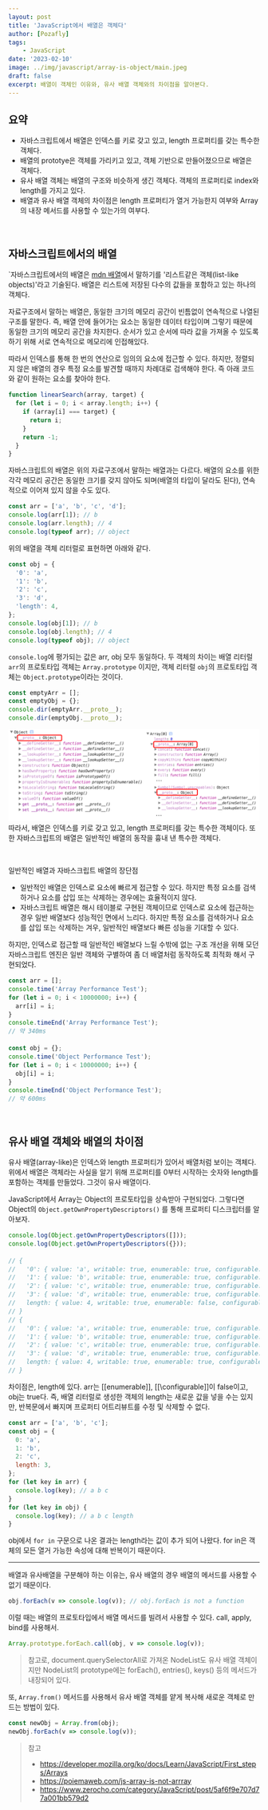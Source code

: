 ```yaml
---
layout: post
title: 'JavaScript에서 배열은 객체다'
author: [Pozafly]
tags:
	- JavaScript
date: '2023-02-10'
image: ../img/javascript/array-is-object/main.jpeg
draft: false
excerpt: 배열이 객체인 이유와, 유사 배열 객체와의 차이점을 알아본다.
---
```


## 요약

- 자바스크립트에서 배열은 인덱스를 키로 갖고 있고, length 프로퍼티를 갖는 특수한 객체다.
- 배열의 prototye은 객체를 가리키고 있고, 객체 기반으로 만들어졌으므로 배열은 객체다.
- 유사 배열 객체는 배열의 구조와 비슷하게 생긴 객체다. 객체의 프로퍼티로 index와 length를 가지고 있다.
- 배열과 유사 배열 객체의 차이점은 length 프로퍼티가 열거 가능한지 여부와 Array의 내장 메서드를 사용할 수 있는가의 여부다.

<br/>

## 자바스크립트에서의 배열

`자바스크립트에서의 배열은 [mdn 배열](https://developer.mozilla.org/ko/docs/Learn/JavaScript/First_steps/Arrays#%EB%B0%B0%EC%97%B4%EC%9D%B4%EB%9E%80)에서 말하기를 '리스트같은 객체(list-like objects)'라고 기술된다. 배열은 리스트에 저장된 다수의 값들을 포함하고 있는 하나의 객체다.

자료구조에서 말하는 배열은, 동일한 크기의 메모리 공간이 빈틈없이 연속적으로 나열된 구조를 말한다. 즉, 배열 안에 들어가는 요소는 동일한 데이터 타입이며 그렇기 때문에 동일한 크기의 메모리 공간을 차지한다. 순서가 있고 순서에 따라 값을 가져올 수 있도록 하기 위해 서로 연속적으로 메모리에 인접해있다.

따라서 인덱스를 통해 한 번의 연산으로 임의의 요소에 접근할 수 있다. 하지만, 정렬되지 않은 배열의 경우 특정 요소를 발견할 때까지 차례대로 검색해야 한다. 즉 아래 코드와 같이 원하는 요소를 찾아야 한다.

```js
function linearSearch(array, target) {
  for (let i = 0; i < array.length; i++) {
    if (array[i] === target) {
      return i;
    }
    return -1;
  }
}
```

자바스크립트의 배열은 위의 자료구조에서 말하는 배열과는 다르다. 배열의 요소를 위한 각각 메모리 공간은 동일한 크기를 갖지 않아도 되며(배열의 타입이 달라도 된다), 연속적으로 이어져 있지 않을 수도 있다.

```js
const arr = ['a', 'b', 'c', 'd'];
console.log(arr[1]); // b
console.log(arr.length); // 4
console.log(typeof arr); // object
```

위의 배열을 객체 리터럴로 표현하면 아래와 같다.

```js
const obj = {
  '0': 'a',
  '1': 'b',
  '2': 'c',
  '3': 'd',
  'length': 4,
};
console.log(obj[1]); // b
console.log(obj.length); // 4
console.log(typeof obj); // object
```

`console.log`에 평가되는 값은 arr, obj 모두 동일하다. 두 객체의 차이는 배열 리터럴 `arr`의 프로토타입 객체는 `Array.prototype` 이지만, 객체 리터럴 `obj`의 프로토타입 객체는 `Object.prototype`이라는 것이다.

```js
const emptyArr = [];
const emptyObj = {};
console.dir(emptyArr.__proto__);
console.dir(emptyObj.__proto__);
```

![devtool-prototype](../img/javascript/array-is-object/devtool-prototype.png)따라서, 배열은 인덱스를 키로 갖고 있고, length 프로퍼티를 갖는 특수한 객체이다. 또한 자바스크립트의 배열은 일반적인 배열의 동작을 흉내 낸 특수한 객체다.

<br/>

일반적인 배열과 자바스크립트 배열의 장단점

- 일반적인 배열은 인덱스로 요소에 빠르게 접근할 수 있다. 하지만 특정 요소를 검색하거나 요소를 삽입 또는 삭제하는 경우에는 효율적이지 않다.
- 자바스크립트 배열은 해시 테이블로 구현된 객체이므로 인덱스로 요소에 접근하는 경우 일반 배열보다 성능적인 면에서 느리다. 하지만 특정 요소를 검색하거나 요소를 삽입 또는 삭제하는 겨우, 일반적인 배열보다 빠른 성능을 기대할 수 있다.

하지만, 인덱스로 접근할 때 일반적인 배열보다 느릴 수밖에 없는 구조 개선을 위해 모던 자바스크립트 엔진은 일반 객체와 구별하여 좀 더 배열처럼 동작하도록 최적화 해서 구현되었다.

```js
const arr = [];
console.time('Array Performance Test');
for (let i = 0; i < 10000000; i++) {
  arr[i] = i;
}
console.timeEnd('Array Performance Test');
// 약 340ms

const obj = {};
console.time('Object Performance Test');
for (let i = 0; i < 10000000; i++) {
  obj[i] = i;
}
console.timeEnd('Object Performance Test');
// 약 600ms
```

<br/>

## 유사 배열 객체와 배열의 차이점

유사 배열(array-like)은 인덱스와 length 프로퍼티가 있어서 배열처럼 보이는 객체다. 위에서 배열은 객체라는 사실을 알기 위해 프로퍼티를 0부터 시작하는 숫자와 length를 포함하는 객체를 만들었다. 그것이 유사 배열이다.

JavaScript에서 Array는 Object의 프로토타입을 상속받아 구현되었다. 그렇다면 Object의 `Object.getOwnPropertyDescriptors()` 를 통해 프로퍼티 디스크립터를 알아보자.

```js
console.log(Object.getOwnPropertyDescriptors([]));
console.log(Object.getOwnPropertyDescriptors({}));

// {
//   '0': { value: 'a', writable: true, enumerable: true, configurable: true },
//   '1': { value: 'b', writable: true, enumerable: true, configurable: true },
//   '2': { value: 'c', writable: true, enumerable: true, configurable: true },
//   '3': { value: 'd', writable: true, enumerable: true, configurable: true },
//   length: { value: 4, writable: true, enumerable: false, configurable: false }
// }
// {
//   '0': { value: 'a', writable: true, enumerable: true, configurable: true },
//   '1': { value: 'b', writable: true, enumerable: true, configurable: true },
//   '2': { value: 'c', writable: true, enumerable: true, configurable: true },
//   '3': { value: 'd', writable: true, enumerable: true, configurable: true },
//   length: { value: 4, writable: true, enumerable: true, configurable: true }
// }
```

차이점은, length에 있다. arr는 \[\[enumerable\]\], \[\[\configurable]\]이 false이고, obj는 true다. 즉, 배열 리터럴로 생성한 객체의 length는 새로운 값을 넣을 수는 있지만, 반복문에서 빠지며 프로퍼티 어트리뷰트를 수정 및 삭제할 수 없다.

```js
const arr = ['a', 'b', 'c'];
const obj = {
  0: 'a',
  1: 'b',
  2: 'c',
  length: 3,
};
for (let key in arr) {
  console.log(key); // a b c
}
for (let key in obj) {
  console.log(key); // a b c length
}
```

obj에서 `for in` 구문으로 나온 결과는 length라는 값이 추가 되어 나왔다. for in은 객체의 모든 열거 가능한 속성에 대해 반복이기 때문이다.

---

배열과 유사배열을 구분해야 하는 이유는, 유사 배열의 경우 배열의 메서드를 사용할 수 없기 때문이다.

```js
obj.forEach(v => console.log(v)); // obj.forEach is not a function
```

이럴 때는 배열의 프로토타입에서 배열 메서드를 빌려서 사용할 수 있다. call, apply, bind를 사용해서.

```js
Array.prototype.forEach.call(obj, v => console.log(v));
```

> 참고로, document.querySelectorAll로 가져온 NodeList도 유사 배열 객체이지만 NodeList의 prototype에는 forEach(), entries(), keys() 등의 메서드가 내장되어 있다.

또, `Array.from()` 메서드를 사용해서 유사 배열 객체를 얕게 복사해 새로운 객체로 만드는 방법이 있다.

```js
const newObj = Array.from(obj);
newObj.forEach(v => console.log(v));
```

> 참고
>
> - https://developer.mozilla.org/ko/docs/Learn/JavaScript/First_steps/Arrays
> - https://poiemaweb.com/js-array-is-not-arrray
> - https://www.zerocho.com/category/JavaScript/post/5af6f9e707d77a001bb579d2
